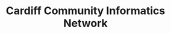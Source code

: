 ---
hackday: 09-cardiff
links:
- website: http://www.ccin.gn.apc.org
summary: (not presenting) Finding and graphically displaying time series data for
  a range of health indicators to show trends for the health of people in Cardiff
  - as a base for a discussion about action planning.  Makes use of the Semantic Mediawiki
  platform. Next step - to dynamically link the wiki to the external datastores and
  give users an interactive interface
team:
- Paul Byers
- Matt D
- '@cdfcinet'
- '@YasmineBoudiaf'
title: Cardiff Community Informatics Network
---